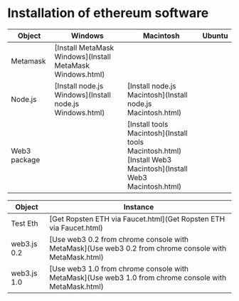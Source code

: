 # Installation of ethereum software


| Object          | Windows                                                     | Macintosh  |  Ubuntu     |
| --------------- | ---------                                                   | ---------  | ---------   | 
| Metamask        | [Install MetaMask Windows](Install MetaMask Windows.html)   |
| Node.js         | [Install node.js Windows](Install node.js Windows.html)     | [Install node.js Macintosh](Install node.js Macintosh.html)
| Web3 package    |                                                             | [Install tools Macintosh](Install tools Macintosh.html)<br>[Install Web3 Macintosh](Install Web3 Macintosh.html)

| Object          | Instance
| --------------- | ---------                   
| Test Eth        | [Get Ropsten ETH via Faucet.html](Get Ropsten ETH via Faucet.html)
| web3.js 0.2     | [Use web3 0.2 from chrome console with MetaMask](Use web3 0.2 from chrome console with MetaMask.html)
| web3.js 1.0     | [Use web3 1.0 from chrome console with MetaMask](Use web3 1.0 from chrome console with MetaMask.html)



